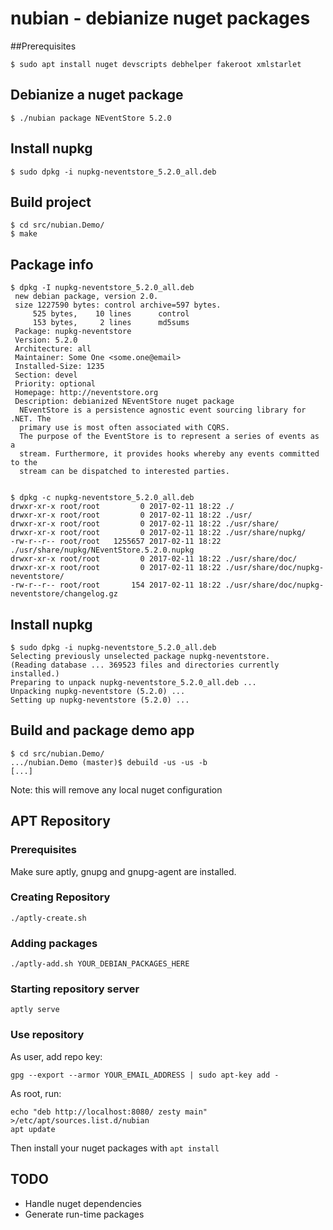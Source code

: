 # nubian - debianize nuget packages

##Prerequisites

```
$ sudo apt install nuget devscripts debhelper fakeroot xmlstarlet
```

## Debianize a nuget package
```
$ ./nubian package NEventStore 5.2.0
```

## Install nupkg
```
$ sudo dpkg -i nupkg-neventstore_5.2.0_all.deb
```

## Build project
```
$ cd src/nubian.Demo/
$ make
```

## Package info
```
$ dpkg -I nupkg-neventstore_5.2.0_all.deb
 new debian package, version 2.0.
 size 1227590 bytes: control archive=597 bytes.
     525 bytes,    10 lines      control
     153 bytes,     2 lines      md5sums
 Package: nupkg-neventstore
 Version: 5.2.0
 Architecture: all
 Maintainer: Some One <some.one@email>
 Installed-Size: 1235
 Section: devel
 Priority: optional
 Homepage: http://neventstore.org
 Description: debianized NEventStore nuget package
  NEventStore is a persistence agnostic event sourcing library for .NET. The
  primary use is most often associated with CQRS.
  The purpose of the EventStore is to represent a series of events as a
  stream. Furthermore, it provides hooks whereby any events committed to the
  stream can be dispatched to interested parties.


$ dpkg -c nupkg-neventstore_5.2.0_all.deb
drwxr-xr-x root/root         0 2017-02-11 18:22 ./
drwxr-xr-x root/root         0 2017-02-11 18:22 ./usr/
drwxr-xr-x root/root         0 2017-02-11 18:22 ./usr/share/
drwxr-xr-x root/root         0 2017-02-11 18:22 ./usr/share/nupkg/
-rw-r--r-- root/root   1255657 2017-02-11 18:22 ./usr/share/nupkg/NEventStore.5.2.0.nupkg
drwxr-xr-x root/root         0 2017-02-11 18:22 ./usr/share/doc/
drwxr-xr-x root/root         0 2017-02-11 18:22 ./usr/share/doc/nupkg-neventstore/
-rw-r--r-- root/root       154 2017-02-11 18:22 ./usr/share/doc/nupkg-neventstore/changelog.gz
```

## Install nupkg
```
$ sudo dpkg -i nupkg-neventstore_5.2.0_all.deb
Selecting previously unselected package nupkg-neventstore.
(Reading database ... 369523 files and directories currently installed.)
Preparing to unpack nupkg-neventstore_5.2.0_all.deb ...
Unpacking nupkg-neventstore (5.2.0) ...
Setting up nupkg-neventstore (5.2.0) ...
```

## Build and package demo app
```
$ cd src/nubian.Demo/
.../nubian.Demo (master)$ debuild -us -us -b
[...]
```
Note: this will remove any local nuget configuration

## APT Repository

### Prerequisites
Make sure aptly, gnupg and gnupg-agent are installed.

### Creating Repository
```
./aptly-create.sh
```

### Adding packages
```
./aptly-add.sh YOUR_DEBIAN_PACKAGES_HERE
```

### Starting repository server
```
aptly serve
```


### Use repository
As user, add repo key:
```
gpg --export --armor YOUR_EMAIL_ADDRESS | sudo apt-key add -
```

As root, run:
```
echo "deb http://localhost:8080/ zesty main" >/etc/apt/sources.list.d/nubian
apt update
```

Then install your nuget packages with ```apt install```

## TODO

* Handle nuget dependencies
* Generate run-time packages
